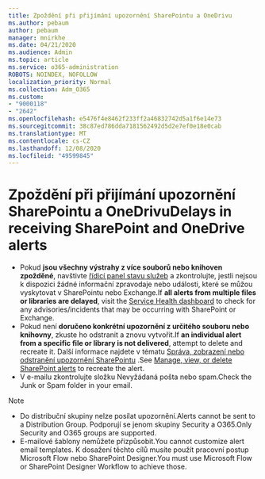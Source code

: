 ```yaml
---
title: Zpoždění při přijímání upozornění SharePointu a OneDrivu
ms.author: pebaum
author: pebaum
manager: mnirkhe
ms.date: 04/21/2020
ms.audience: Admin
ms.topic: article
ms.service: o365-administration
ROBOTS: NOINDEX, NOFOLLOW
localization_priority: Normal
ms.collection: Adm_O365
ms.custom:
- "9000118"
- "2642"
ms.openlocfilehash: e5476f4e8462f233ff2a46832742d5a1f6e14e73
ms.sourcegitcommit: 38c87ed786dda7181562492d5d2e7ef0e18e0cab
ms.translationtype: MT
ms.contentlocale: cs-CZ
ms.lasthandoff: 12/08/2020
ms.locfileid: "49599845"
---
```

# <a name="delays-in-receiving-sharepoint-and-onedrive-alerts"></a><span data-ttu-id="359c7-102">Zpoždění při přijímání upozornění SharePointu a OneDrivu</span><span class="sxs-lookup"><span data-stu-id="359c7-102">Delays in receiving SharePoint and OneDrive alerts</span></span>

- <span data-ttu-id="359c7-103">Pokud **jsou všechny výstrahy z více souborů nebo knihoven zpožděné**, navštivte [řídicí panel stavu služeb](https://portal.office.com/adminportal/home?ref=/servicehealth) a zkontrolujte, jestli nejsou k dispozici žádné informační zpravodaje nebo události, které se můžou vyskytovat v SharePointu nebo Exchange.</span><span class="sxs-lookup"><span data-stu-id="359c7-103">If **all alerts from multiple files or libraries are delayed**, visit the [Service Health dashboard](https://portal.office.com/adminportal/home?ref=/servicehealth) to check for any advisories/incidents that may be occurring with SharePoint or Exchange.</span></span>
- <span data-ttu-id="359c7-104">Pokud není **doručeno konkrétní upozornění z určitého souboru nebo knihovny**, zkuste ho odstranit a znovu vytvořit.</span><span class="sxs-lookup"><span data-stu-id="359c7-104">If **an individual alert from a specific file or library is not delivered**, attempt to delete and recreate it.</span></span> <span data-ttu-id="359c7-105">Další informace najdete v tématu [Správa, zobrazení nebo odstranění upozornění SharePointu](https://support.microsoft.com/office/99dfb19c-9a90-4a8c-aba1-aa8c8afb0de2) .</span><span class="sxs-lookup"><span data-stu-id="359c7-105">See [Manage, view, or delete SharePoint alerts](https://support.microsoft.com/office/99dfb19c-9a90-4a8c-aba1-aa8c8afb0de2) to recreate the alert.</span></span>
- <span data-ttu-id="359c7-106">V e-mailu zkontrolujte složku Nevyžádaná pošta nebo spam.</span><span class="sxs-lookup"><span data-stu-id="359c7-106">Check the Junk or Spam folder in your email.</span></span>

> [!NOTE]
> - <span data-ttu-id="359c7-107">Do distribuční skupiny nelze posílat upozornění.</span><span class="sxs-lookup"><span data-stu-id="359c7-107">Alerts cannot be sent to a Distribution Group.</span></span> <span data-ttu-id="359c7-108">Podporují se jenom skupiny Security a O365.</span><span class="sxs-lookup"><span data-stu-id="359c7-108">Only Security and O365 groups are supported.</span></span>
> - <span data-ttu-id="359c7-109">E-mailové šablony nemůžete přizpůsobit.</span><span class="sxs-lookup"><span data-stu-id="359c7-109">You cannot customize alert email templates.</span></span> <span data-ttu-id="359c7-110">K dosažení těchto cílů musíte použít pracovní postup Microsoft Flow nebo SharePoint Designer.</span><span class="sxs-lookup"><span data-stu-id="359c7-110">You must use Microsoft Flow or SharePoint Designer Workflow to achieve those.</span></span>
